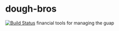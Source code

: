 # dough-bros
[![Build Status](https://travis-ci.com/ubclaunchpad/dough-bros.svg?branch=main)](https://travis-ci.com/ubclaunchpad/dough-bros)
financial tools for managing the guap
